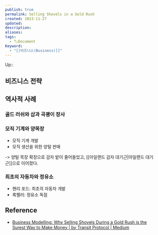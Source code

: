 ```yaml
---
publish: true
permalink: Selling Shovels in a Gold Rush
created: 2023-11-27
updated: 
description: 
aliases: 
tags:
  - 🏷️Document
Keyword:
  - "[[비즈니스(Business)]]"
---
```

Up:: 

## 비즈니스 전략

## 역사적 사례
### 골드 러쉬와 삽과 곡괭이 장사


### 모직 기계와 양목장
- 모직 기계 개발
- 모직 생산을 위한 양털 판매

-> 양털 목장 확장으로 감자 밭이 줄어들었고, [[아일랜드 감자 대기근|아일랜드 대기근]]으로 이어졌다. 

### 최초의 자동차와 정유소
- 핸리 포드: 최초의 자동차 개발
- 록펠러: 정유소 독점


## Reference
- [Business Modelling: Why Selling Shovels During a Gold Rush is the Surest Way to Make Money | by Transit Protocol | Medium](https://medium.com/@transitprotocol/business-modelling-why-selling-shovels-during-a-gold-rush-is-the-surest-way-to-make-money-8fdf41f5bc1b)